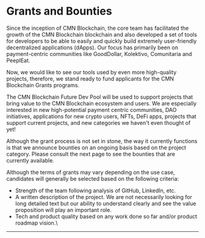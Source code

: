 # Grants and Bounties

Since the inception of CMN Blockchain, the core team has facilitated the growth of the CMN Blockchain blockchain and also developed a set of tools for developers to be able to easily and quickly build extremely user-friendly decentralized applications (dApps). Our focus has primarily been on payment-centric communities like GoodDollar, Kolektivo, Comunitaria and PeeplEat.

Now, we would like to see our tools used by even more high-quality projects, therefore, we stand ready to fund applicants for the CMN Blockchain Grants programs.

​The CMN Blockchain Future Dev Pool will be used to support projects that bring value to the CMN Blockchain ecosystem and users. We are especially interested in new high-potential payment centric communities, DAO initiatives, applications for new crypto users, NFTs, DeFi apps, projects that support current projects, and new categories we haven't even thought of yet!

Although the grant process is not set in stone, the way it currently functions is that we announce bounties on an ongoing basis based on the project category. Please consult the next page to see the bounties that are currently available.

Although the terms of grants may vary depending on the use case, candidates will generally be selected based on the following criteria:

* Strength of the team following analysis of GitHub, LinkedIn, etc.&#x20;
* A written description of the project. We are not necessarily looking for long detailed text but our ability to understand clearly and see the value proposition will play an important role.
* Tech and product quality based on any work done so far and/or product roadmap vision.\




****
